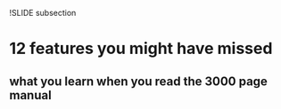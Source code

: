 !SLIDE subsection

# 12 features you might have missed
## what you learn when you read the 3000 page manual
